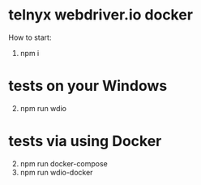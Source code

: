 # telnyx webdriver.io docker

How to start:

1. npm i

# tests on your Windows

2. npm run wdio

# tests via using Docker

2. npm run docker-compose
3. npm run wdio-docker
